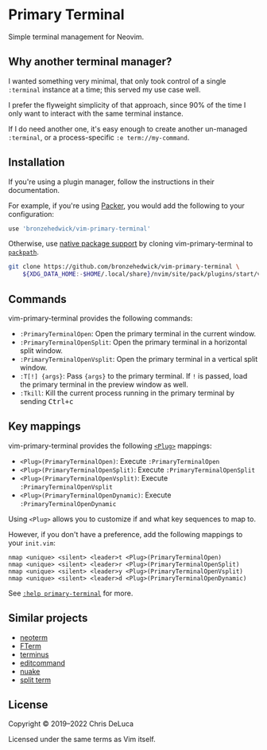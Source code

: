 # Primary Terminal

Simple terminal management for Neovim.

## Why another terminal manager?

I wanted something very minimal, that only took control of a single
`:terminal` instance at a time; this served my use case well.

I prefer the flyweight simplicity of that approach, since 90% of the
time I only want to interact with the same terminal instance.

If I do need another one, it's easy enough to create another un-managed
`:terminal`, or a process-specific `:e term://my-command`.

## Installation

If you're using a plugin manager, follow the instructions in their
documentation.

For example, if you're using
[Packer](https://github.com/wbthomason/packer.nvim), you would add the
following to your configuration:

```lua
use 'bronzehedwick/vim-primary-terminal'
```

Otherwise, use [native package
support](https://neovim.io/doc/user/repeat.html#packages)
by cloning vim-primary-terminal to
[`packpath`](https://neovim.io/doc/user/options.html#packpath).

```sh
git clone https://github.com/bronzehedwick/vim-primary-terminal \
    ${XDG_DATA_HOME:-$HOME/.local/share}/nvim/site/pack/plugins/start/vim-primary-terminal
```

## Commands

vim-primary-terminal provides the following commands:

- `:PrimaryTerminalOpen`: Open the primary terminal in the current window.
- `:PrimaryTerminalOpenSplit`: Open the primary terminal in a horizontal split window.
- `:PrimaryTerminalOpenVsplit`: Open the primary terminal in a vertical split window.
- `:T[!] {args}`: Pass `{args}` to the primary terminal. If `!` is passed, load the primary terminal in the preview window as well.
- `:Tkill`: Kill the current process running in the primary terminal by sending <kbd>Ctrl+c</kbd>

## Key mappings

vim-primary-terminal provides the following
[`<Plug>`](https://neovim.io/doc/user/map.html#%3CPlug%3E) mappings:

- `<Plug>(PrimaryTerminalOpen)`: Execute `:PrimaryTerminalOpen`
- `<Plug>(PrimaryTerminalOpenSplit)`: Execute `:PrimaryTerminalOpenSplit`
- `<Plug>(PrimaryTerminalOpenVsplit)`: Execute `:PrimaryTerminalOpenVsplit`
- `<Plug>(PrimaryTerminalOpenDynamic)`: Execute `:PrimaryTerminalOpenDynamic`

Using `<Plug>` allows you to customize if and what key sequences to map to.

However, if you don't have a preference, add the following mappings to
your `init.vim`:

```vim
nmap <unique> <silent> <leader>t <Plug>(PrimaryTerminalOpen)
nmap <unique> <silent> <leader>r <Plug>(PrimaryTerminalOpenSplit)
nmap <unique> <silent> <leader>y <Plug>(PrimaryTerminalOpenVsplit)
nmap <unique> <silent> <leader>d <Plug>(PrimaryTerminalOpenDynamic)
```

See [`:help primary-terminal`](./doc/primary-terminal.txt) for more.

## Similar projects

- [neoterm](https://github.com/kassio/neoterm)
- [FTerm](https://github.com/numToStr/FTerm.nvim)
- [terminus](https://github.com/brettanomyces/nvim-terminus)
- [editcommand](https://github.com/brettanomyces/nvim-editcommand)
- [nuake](https://github.com/Lenovsky/nuake)
- [split term](https://github.com/vimlab/split-term.vim)

## License

Copyright © 2019–2022 Chris DeLuca

Licensed under the same terms as Vim itself.
